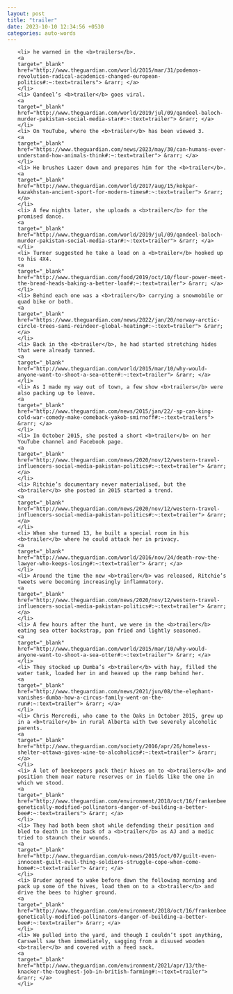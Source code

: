 ```yaml
---
layout: post
title: "trailer"
date: 2023-10-10 12:34:56 +0530
categories: auto-words
---
```

<ol>

    <li> he warned in the <b>trailers</b>.
    <a 
    target="_blank" 
    href="http://www.theguardian.com/world/2015/mar/31/podemos-revolution-radical-academics-changed-european-politics#:~:text=trailers"> &rarr; </a>
    </li>
    <li> Qandeel’s <b>trailer</b> goes viral.
    <a 
    target="_blank" 
    href="http://www.theguardian.com/world/2019/jul/09/qandeel-baloch-murder-pakistan-social-media-star#:~:text=trailer"> &rarr; </a>
    </li>
    <li> On YouTube, where the <b>trailer</b> has been viewed 3.
    <a 
    target="_blank" 
    href="https://www.theguardian.com/news/2023/may/30/can-humans-ever-understand-how-animals-think#:~:text=trailer"> &rarr; </a>
    </li>
    <li> He brushes Lazer down and prepares him for the <b>trailer</b>.
    <a 
    target="_blank" 
    href="http://www.theguardian.com/world/2017/aug/15/kokpar-kazakhstan-ancient-sport-for-modern-times#:~:text=trailer"> &rarr; </a>
    </li>
    <li> A few nights later, she uploads a <b>trailer</b> for the promised dance.
    <a 
    target="_blank" 
    href="http://www.theguardian.com/world/2019/jul/09/qandeel-baloch-murder-pakistan-social-media-star#:~:text=trailer"> &rarr; </a>
    </li>
    <li> Turner suggested he take a load on a <b>trailer</b> hooked up to his 4X4.
    <a 
    target="_blank" 
    href="http://www.theguardian.com/food/2019/oct/10/flour-power-meet-the-bread-heads-baking-a-better-loaf#:~:text=trailer"> &rarr; </a>
    </li>
    <li> Behind each one was a <b>trailer</b> carrying a snowmobile or quad bike or both.
    <a 
    target="_blank" 
    href="https://www.theguardian.com/news/2022/jan/20/norway-arctic-circle-trees-sami-reindeer-global-heating#:~:text=trailer"> &rarr; </a>
    </li>
    <li> Back in the <b>trailer</b>, he had started stretching hides that were already tanned.
    <a 
    target="_blank" 
    href="http://www.theguardian.com/world/2015/mar/10/why-would-anyone-want-to-shoot-a-sea-otter#:~:text=trailer"> &rarr; </a>
    </li>
    <li> As I made my way out of town, a few show <b>trailers</b> were also packing up to leave.
    <a 
    target="_blank" 
    href="http://www.theguardian.com/news/2015/jan/22/-sp-can-king-cold-war-comedy-make-comeback-yakob-smirnoff#:~:text=trailers"> &rarr; </a>
    </li>
    <li> In October 2015, she posted a short <b>trailer</b> on her YouTube channel and Facebook page.
    <a 
    target="_blank" 
    href="http://www.theguardian.com/news/2020/nov/12/western-travel-influencers-social-media-pakistan-politics#:~:text=trailer"> &rarr; </a>
    </li>
    <li> Ritchie’s documentary never materialised, but the <b>trailer</b> she posted in 2015 started a trend.
    <a 
    target="_blank" 
    href="http://www.theguardian.com/news/2020/nov/12/western-travel-influencers-social-media-pakistan-politics#:~:text=trailer"> &rarr; </a>
    </li>
    <li> When she turned 13, he built a special room in his <b>trailer</b> where he could attack her in privacy.
    <a 
    target="_blank" 
    href="http://www.theguardian.com/world/2016/nov/24/death-row-the-lawyer-who-keeps-losing#:~:text=trailer"> &rarr; </a>
    </li>
    <li> Around the time the new <b>trailer</b> was released, Ritchie’s tweets were becoming increasingly inflammatory.
    <a 
    target="_blank" 
    href="http://www.theguardian.com/news/2020/nov/12/western-travel-influencers-social-media-pakistan-politics#:~:text=trailer"> &rarr; </a>
    </li>
    <li> A few hours after the hunt, we were in the <b>trailer</b> eating sea otter backstrap, pan fried and lightly seasoned.
    <a 
    target="_blank" 
    href="http://www.theguardian.com/world/2015/mar/10/why-would-anyone-want-to-shoot-a-sea-otter#:~:text=trailer"> &rarr; </a>
    </li>
    <li> They stocked up Dumba’s <b>trailer</b> with hay, filled the water tank, loaded her in and heaved up the ramp behind her.
    <a 
    target="_blank" 
    href="http://www.theguardian.com/news/2021/jun/08/the-elephant-vanishes-dumba-how-a-circus-family-went-on-the-run#:~:text=trailer"> &rarr; </a>
    </li>
    <li> Chris Mercredi, who came to the Oaks in October 2015, grew up in a <b>trailer</b> in rural Alberta with two severely alcoholic parents.
    <a 
    target="_blank" 
    href="http://www.theguardian.com/society/2016/apr/26/homeless-shelter-ottawa-gives-wine-to-alcoholics#:~:text=trailer"> &rarr; </a>
    </li>
    <li> A lot of beekeepers pack their hives on to <b>trailers</b> and position them near nature reserves or in fields like the one in which we stood.
    <a 
    target="_blank" 
    href="http://www.theguardian.com/environment/2018/oct/16/frankenbees-genetically-modified-pollinators-danger-of-building-a-better-bee#:~:text=trailers"> &rarr; </a>
    </li>
    <li> They had both been shot while defending their position and bled to death in the back of a <b>trailer</b> as AJ and a medic tried to staunch their wounds.
    <a 
    target="_blank" 
    href="http://www.theguardian.com/uk-news/2015/oct/07/guilt-even-innocent-guilt-evil-thing-soldiers-struggle-cope-when-come-home#:~:text=trailer"> &rarr; </a>
    </li>
    <li> Bruder agreed to wake before dawn the following morning and pack up some of the hives, load them on to a <b>trailer</b> and drive the bees to higher ground.
    <a 
    target="_blank" 
    href="http://www.theguardian.com/environment/2018/oct/16/frankenbees-genetically-modified-pollinators-danger-of-building-a-better-bee#:~:text=trailer"> &rarr; </a>
    </li>
    <li> We pulled into the yard, and though I couldn’t spot anything, Carswell saw them immediately, sagging from a disused wooden <b>trailer</b> and covered with a feed sack.
    <a 
    target="_blank" 
    href="http://www.theguardian.com/environment/2021/apr/13/the-knacker-the-toughest-job-in-british-farming#:~:text=trailer"> &rarr; </a>
    </li>